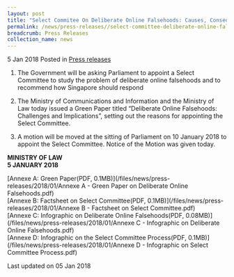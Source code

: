 ```yaml
---
layout: post
title: "Select Commitee On Deliberate Online Falsehoods: Causes, Consequences and Countermeasures"
permalink: /news/press-releases//select-committee-deliberate-online-falsehoods
breadcrumb: Press Releases
collection_name: news
---
```



5 Jan 2018 Posted in [Press releases](/news/press-releases)

1. The Government will be asking Parliament to appoint a Select Committee to study the problem of deliberate online falsehoods and to recommend how Singapore should respond

 

2. The Ministry of Communications and Information and the Ministry of Law today issued a Green Paper titled “Deliberate Online Falsehoods: Challenges and Implications”, setting out the reasons for appointing the Select Committee.

 

3. A motion will be moved at the sitting of Parliament on 10 January 2018 to appoint the Select Committee. Notice of the Motion was given today.

**MINISTRY OF LAW**  
**5 JANUARY 2018**

[Annexe A: Green Paper(PDF, 0.1MB)](/files/news/press-releases/2018/01/Annexe A - Green Paper on Deliberate Online Falsehoods.pdf)  
[Annexe B: Factsheet on Select Committee(PDF, 0.1MB)](/files/news/press-releases/2018/01/Annexe B - Factsheet on Select Committee.pdf)  
[Annexe C: Infographic on Deliberate Online Falsehoods(PDF, 0.08MB)](/files/news/press-releases/2018/01/Annexe C - Infographic on Deliberate Online Falsehoods.pdf)  
[Annexe D: Infographic on the Select Committee Process(PDF, 0.1MB)](/files/news/press-releases/2018/01/Annexe D - Infographic on Select Committee Process.pdf) 


<p class="right-side-updated">Last updated on 05 Jan 2018</p>
